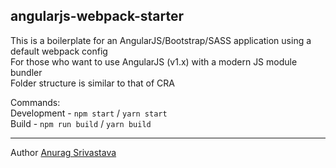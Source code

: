## angularjs-webpack-starter
This is a boilerplate for an AngularJS/Bootstrap/SASS application using a default webpack config<br/>
For those who want to use AngularJS (v1.x) with a modern JS module bundler<br/>
Folder structure is similar to that of CRA

Commands:<br/>
Development - `npm start` / `yarn start`<br/>
Build - `npm run build` / `yarn build`

___
Author [Anurag Srivastava](http://www.envisagecyberart.in)

